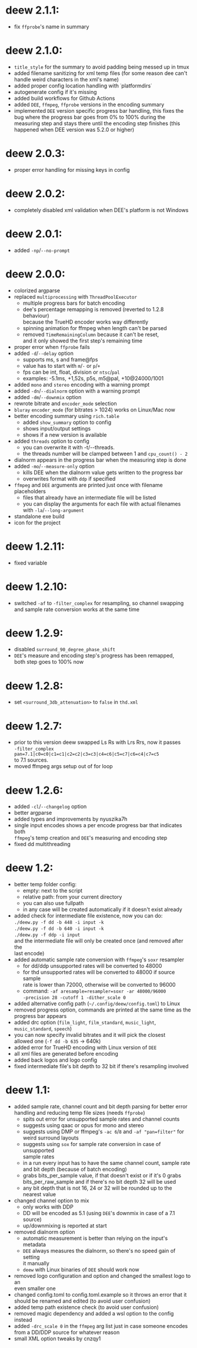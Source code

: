 # deew 2.1.1:
- fix `ffprobe`'s name in summary

# deew 2.1.0:
- `title_style` for the summary to avoid padding being messed up in tmux
- added filename sanitizing for xml temp files (for some reason
  dee can't handle weird characters in the xml's name)
- added proper config location handling with ˙platformdirs˙
- autogenerate config if it's missing
- added build workflows for Github Actions
- added `DEE`, `ffmpeg`, `ffprobe` versions in the encoding summary
- implemented `DEE` version specific progress bar handling,
  this fixes the bug where the progress bar goes from 0% to 100% during
  the measuring step and stays there until the encoding step finishes
  (this happened when DEE version was 5.2.0 or higher)

# deew 2.0.3:
- proper error handling for missing keys in config

# deew 2.0.2:
- completely disabled xml validation when DEE's platform is not Windows

# deew 2.0.1:
- added `-np`/`--no-prompt`

# deew 2.0.0:
- colorized argparse
- replaced `multiprocessing` with `ThreadPoolExecutor`
    - multiple progress bars for batch encoding
    - dee's percentage remapping is removed (reverted to 1.2.8 behaviour)\
      because the TrueHD encoder works way differently
    - spinning animation for ffmpeg when length can't be parsed
    - removed `TimeRemainingColumn` because it can't be reset,\
      and it only showed the first step's remaining time
- proper error when `ffprobe` fails
- added `-d`/`--delay` option
    - supports ms, s and frame@fps
    - value has to start with `m`/`-` or `p`/`+`
    - fps can be int, float, division or `ntsc`/`pal`
    - examples: -5.1ms, +1,52s, p5s, m5@pal, +10@24000/1001
- added `mono` and `stereo` encoding with a warning prompt
- added `-dn`/`--dialnorm` option with a warning prompt
- added `-dm`/`--downmix` option
- rewrote bitrate and `encoder_mode` selection
- `bluray` `encoder_mode` (for bitrates > 1024) works on Linux/Mac now
- better encoding summary using `rich.table`
    - added `show_summary` option to config
    - shows input/output settings
    - shows if a new version is available
- added `threads` option to config
    - you can overwrite it with -t/--threads.
    - the threads number will be clamped between 1 and `cpu_count() - 2`
- dialnorm appears in the progress bar when the measuring step is done
- added `-mo`/`--measure-only` option
    - kills DEE when the dialnorm value gets written to the progress bar
    - overwrites format with `ddp` if specified
- `ffmpeg` and `DEE` arguments are printed just once with filename placeholders
  - files that already have an intermediate file will be listed
  - you can display the arguments for each file with actual filenames
    with `-la`/`--long-argument`
- standalone exe build
- icon for the project

# deew 1.2.11:
- fixed variable

# deew 1.2.10:
- switched `-af` to `-filter_complex` for resampling, so channel swapping\
  and sample rate conversion works at the same time

# deew 1.2.9:
- disabled `surround_90_degree_phase_shift`
- `DEE`'s measure and encoding step's progress has been remapped,\
  both step goes to 100% now

# deew 1.2.8:
- set `<surround_3db_attenuation>` to `false` in `thd.xml`

# deew 1.2.7:
- prior to this version deew swapped Ls Rs with Lrs Rrs, now it passes\
  `-filter_complex pan=7.1|c0=c0|c1=c1|c2=c2|c3=c3|c4=c6|c5=c7|c6=c4|c7=c5`\
  to 7.1 sources.
- moved ffmpeg args setup out of for loop

# deew 1.2.6:
- added `-cl`/`--changelog` option
- better argparse
- added types and improvements by nyuszika7h
- single input encodes shows a per encode progress bar that indicates both\
  `ffmpeg`'s temp creation and `DEE`'s measuring and encoding step
- fixed dd multithreading

# deew 1.2:
- better temp folder config:
    - empty: next to the script
    - relative path: from your current directory
    - you can also use fullpath
    - in any case will be created automatically if it doesn't exist already
- added check for intermediate file existence, now you can do:\
  `./deew.py -f dd -b 448 -i input -k`\
  `./deew.py -f dd -b 640 -i input -k`\
  `./deew.py -f ddp -i input`\
  and the intermediate file will only be created once (and removed after the\
  last encode)
- added automatic sample rate conversion with `ffmpeg`'s `soxr` resampler
    - for dd/ddp unsupported rates will be converted to 48000
    - for thd unsupported rates will be converted to 48000 if source sample\
      rate is lower than 72000, otherwise will be converted to 96000
    - command: `-af aresample=resampler=soxr -ar 48000/96000`\
      `-precision 28 -cutoff 1 -dither_scale 0`
- added alternative config path (`~/.config/deew/config.toml`) to Linux
- removed progress option, commands are printed at the same time as the\
  progress bar appears
- added drc option (`film_light`, `film_standard`, `music_light`,\
  `music_standard`, `speech`)
- you can now specify invalid bitrates and it will pick the closest\
  allowed one (`-f dd -b 635` -> 640k)
- added error for TrueHD encoding with Linux version of `DEE`
- all xml files are generated before encoding
- added back logos and logo config
- fixed intermediate file's bit depth to 32 bit if there's resampling involved

# deew 1.1:
- added sample rate, channel count and bit depth parsing for better error\
  handling and reducing temp file sizes (needs `ffprobe`)
    - spits out error for unsupported sample rates and channel counts
    - suggests using qaac or opus for mono and stereo
    - suggests using DMP or ffmpeg's `-ac 6`/`8` and `-af "pan=filter"` for\
      weird surround layouts
    - suggests using `sox` for sample rate conversion in case of unsupported\
      sample rates
    - in a run every input has to have the same channel count, sample rate\
      and bit depth (because of batch encoding)
    - grabs bits_per_sample value, if that doesn't exist or if it's 0 grabs\
      bits_per_raw_sample and if there's no bit depth 32 will be used
    - any bit depth that is not 16, 24 or 32 will be rounded up to the\
      nearest value
- changed channel option to mix
    - only works with DDP
    - DD will be encoded as 5.1 (using `DEE`'s downmix in case of a 7.1 source)
    - up/downmixing is reported at start
- removed dialnorm option
    - automatic measurement is better than relying on the input's metadata
    - `DEE` always measures the dialnorm, so there's no speed gain of setting\
      it manually
    - `deew` with Linux binaries of `DEE` should work now
- removed logo configuration and option and changed the smallest logo to an\
  even smaller one
- changed config.toml to config.toml.example so it throws an error that it\
  should be renamed and edited (to avoid user confusion)
- added temp path existence check (to avoid user confusion)
- removed magic dependency and added a wsl option to the config instead
- added `-drc_scale 0` in the `ffmpeg` arg list just in case someone encodes\
  from a DD/DDP source for whatever reason
- small XML option tweaks by cnzqy1
